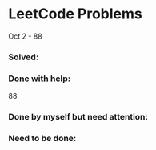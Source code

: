 # LeetCode Problems
Oct
2 - 88

### Solved:

### Done with help:
88

### Done by myself but need attention:

### Need to be done:
